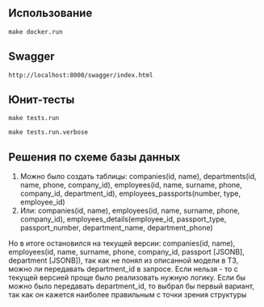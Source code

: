 ## Использование

    make docker.run

## Swagger

    http://localhost:8000/swagger/index.html

## Юнит-тесты

    make tests.run

    make tests.run.verbose

## Решения по схеме базы данных

1. Можно было создать таблицы: companies(id, name), departments(id, name, phone, company_id), employees(id, name,
   surname, phone, company_id, department_id), employees_passports(number, type, employee_id)
2. Или: companies(id, name), employees(id, name, surname, phone, company_id), employees_details(employee_id,
   passport_type, passport_number, department_name, department_phone)

Но в итоге остановился на текущей версии: companies(id, name), employees(id, name, surname, phone, company_id, passport [JSONB],
department [JSONB]), так как не понял из описанной модели в ТЗ, можно ли передавать department_id в запросе. Если нельзя - то с текущей версией проще было реализовать нужную логику.
Если бы можно было передавать department_id, то выбрал бы первый вариант, так как он кажется наиболее правильным с точки зрения структуры